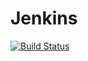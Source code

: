 # Jenkins
[![Build Status](http://localhost:8080/buildStatus/icon?job=connect-jenkins-git)](http://localhost:8080/job/connect-jenkins-git/)
